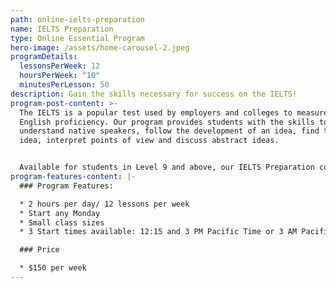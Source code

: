 ```yaml
---
path: online-ielts-preparation
name: IELTS Preparation
type: Online Essential Program
hero-image: /assets/home-carousel-2.jpeg
programDetails:
  lessonsPerWeek: 12
  hoursPerWeek: "10"
  minutesPerLesson: 50
description: Gain the skills necessary for success on the IELTS!
program-post-content: >-
  The IELTS is a popular test used by employers and colleges to measure student
  English proficiency. Our program provides students with the skills to
  understand native speakers, follow the development of an idea, find the main
  idea, interpret points of view and discuss abstract ideas.


  Available for students in Level 9 and above, our IELTS Preparation course gives participants the confidence they need to succeed on the exam, along with substantial test-taking practice.
program-features-content: |-
  ### Program Features:

  * 2 hours per day/ 12 lessons per week
  * Start any Monday 
  * Small class sizes
  * 3 Start times available: 12:15 and 3 PM Pacific Time or 3 AM Pacific Time

  ### Price

  * $150 per week
---
```

